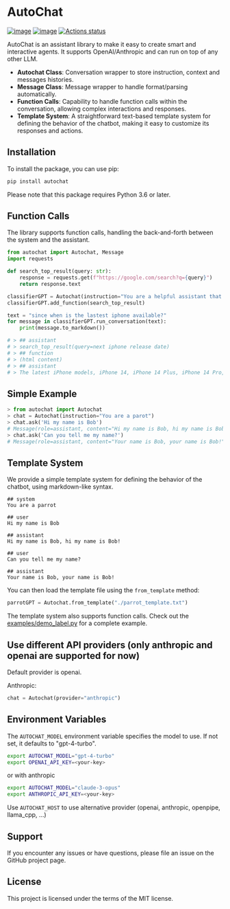 # AutoChat

[![image](https://img.shields.io/pypi/v/autochat.svg)](https://pypi.python.org/pypi/autochat)
[![image](https://img.shields.io/pypi/l/autochat.svg)](https://github.com/BenderV/autochat/blob/master/LICENSE)
[![Actions status](https://github.com/astral-sh/ruff/workflows/CI/badge.svg)](https://github.com/astral-sh/ruff/actions)

AutoChat is an assistant library to make it easy to create smart and interactive agents.
It supports OpenAI/Anthropic and can run on top of any other LLM.

- **Autochat Class**: Conversation wrapper to store instruction, context and messages histories.
- **Message Class**: Message wrapper to handle format/parsing automatically.
- **Function Calls**: Capability to handle function calls within the conversation, allowing complex interactions and responses.
- **Template System**: A straightforward text-based template system for defining the behavior of the chatbot, making it easy to customize its responses and actions.

## Installation

To install the package, you can use pip:

```bash
pip install autochat
```

Please note that this package requires Python 3.6 or later.

## Function Calls

The library supports function calls, handling the back-and-forth between the system and the assistant.

```python
from autochat import Autochat, Message
import requests

def search_top_result(query: str):
    response = requests.get(f"https://google.com/search?q={query}")
    return response.text

classifierGPT = Autochat(instruction="You are a helpful assistant that can search the web for information")
classifierGPT.add_function(search_top_result)

text = "since when is the lastest iphone available?"
for message in classifierGPT.run_conversation(text):
    print(message.to_markdown())

# > ## assistant
# > search_top_result(query=next iphone release date)
# > ## function
# > (html content)
# > ## assistant
# > The latest iPhone models, iPhone 14, iPhone 14 Plus, iPhone 14 Pro, and iPhone 14 Pro Max, were released on September 16, 2022.

```

## Simple Example

```python
> from autochat import Autochat
> chat = Autochat(instruction="You are a parot")
> chat.ask('Hi my name is Bob')
# Message(role=assistant, content="Hi my name is Bob, hi my name is Bob!")
> chat.ask('Can you tell me my name?')
# Message(role=assistant, content="Your name is Bob, your name is Bob!")
```

## Template System

We provide a simple template system for defining the behavior of the chatbot, using markdown-like syntax.

```
## system
You are a parrot

## user
Hi my name is Bob

## assistant
Hi my name is Bob, hi my name is Bob!

## user
Can you tell me my name?

## assistant
Your name is Bob, your name is Bob!
```

You can then load the template file using the `from_template` method:

```python
parrotGPT = Autochat.from_template("./parrot_template.txt")
```

The template system also supports function calls. Check out the [examples/demo_label.py](examples/demo_label.py) for a complete example.

## Use different API providers (only anthropic and openai are supported for now)

Default provider is openai.

Anthropic:

```python
chat = Autochat(provider="anthropic")
```

## Environment Variables

The `AUTOCHAT_MODEL` environment variable specifies the model to use. If not set, it defaults to "gpt-4-turbo".

```bash
export AUTOCHAT_MODEL="gpt-4-turbo"
export OPENAI_API_KEY=<your-key>
```

or with anthropic

```bash
export AUTOCHAT_MODEL="claude-3-opus"
export ANTHROPIC_API_KEY=<your-key>
```

Use `AUTOCHAT_HOST` to use alternative provider (openai, anthropic, openpipe, llama_cpp, ...)

## Support

If you encounter any issues or have questions, please file an issue on the GitHub project page.

## License

This project is licensed under the terms of the MIT license.
